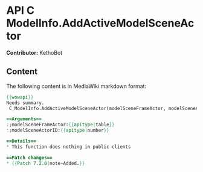 # API C ModelInfo.AddActiveModelSceneActor

**Contributor:** KethoBot

## Content

The following content is in MediaWiki markdown format:

```mediawiki
{{wowapi}}
Needs summary.
 C_ModelInfo.AddActiveModelSceneActor(modelSceneFrameActor, modelSceneActorID)

==Arguments==
:;modelSceneFrameActor:{{apitype|table}}
:;modelSceneActorID:{{apitype|number}}

==Details==
* This function does nothing in public clients

==Patch changes==
* {{Patch 7.2.0|note=Added.}}
```